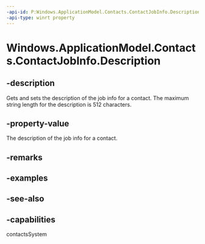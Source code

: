 ```yaml
---
-api-id: P:Windows.ApplicationModel.Contacts.ContactJobInfo.Description
-api-type: winrt property
---
```


<!-- Property syntax
public string Description { get;  set; }
-->

# Windows.ApplicationModel.Contacts.ContactJobInfo.Description

## -description
Gets and sets the description of the job info for a contact. The maximum string length for the description is 512 characters.

## -property-value
The description of the job info for a contact.

## -remarks

## -examples

## -see-also

## -capabilities
contactsSystem
